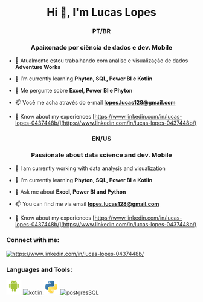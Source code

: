 <h1 align="center">Hi 👋, I'm Lucas Lopes</h1>
<h3 align="center">PT/BR</h3>
<h3 align="center">Apaixonado por ciência de dados e dev. Mobile</h3>


- 🔭 Atualmente estou trabalhando com análise e visualização de dados **Adventure Works**

- 🌱 I’m currently learning **Phyton, SQL, Power BI e Kotlin**

- 💬 Me pergunte sobre **Excel, Power BI e Phyton**

- 📫 Você me acha através do e-mail **lopes.lucas128@gmail.com**

- 📄 Know about my experiences [https://www.linkedin.com/in/lucas-lopes-0437448b/](https://www.linkedin.com/in/lucas-lopes-0437448b/)

 <h3 align="center">EN/US</h3>
<h3 align="center">Passionate about data science and dev. Mobile</h3>

- 🔭 I am currently working with data analysis and visualization

- 🌱 I’m currently learning **Phyton, SQL, Power BI e Kotlin**

- 💬 Ask me about **Excel, Power BI and Python**

- 📫 You can find me via email **lopes.lucas128@gmail.com**

- 📄 Know about my experiences [https://www.linkedin.com/in/lucas-lopes-0437448b/](https://www.linkedin.com/in/lucas-lopes-0437448b/)

<h3 align="left">Connect with me:</h3>
<p align="left">
<a href="https://linkedin.com/in/https://www.linkedin.com/in/lucas-lopes-0437448b/" target="blank"><img align="center" src="https://raw.githubusercontent.com/rahuldkjain/github-profile-readme-generator/master/src/images/icons/Social/linked-in-alt.svg" alt="https://www.linkedin.com/in/lucas-lopes-0437448b/" height="30" width="40" /></a>
</p>

<h3 align="left">Languages and Tools:</h3>
<p align="left"> <a href="https://developer.android.com" target="_blank" rel="noreferrer"> <img src="https://raw.githubusercontent.com/devicons/devicon/master/icons/android/android-original-wordmark.svg" alt="android" width="40" height="40"/> </a> <a href="https://kotlinlang.org" target="_blank" rel="noreferrer"> <img src="https://www.vectorlogo.zone/logos/kotlinlang/kotlinlang-icon.svg" alt="kotlin" width="40" height="40"/> </a> <a href="https://www.python.org" target="_blank" rel="noreferrer"> <img src="https://raw.githubusercontent.com/devicons/devicon/master/icons/python/python-original.svg" alt="python" width="40" height="40"/> </a> <a href="https://www.postgresql.org" target="_blank" rel="noreferrer"> <img src="https://www.vectorlogo.zone/logos/postgresql/postgresql-ar21.png" alt="postgresSQL" width=" 40"height="40"/> </a>  </p>


